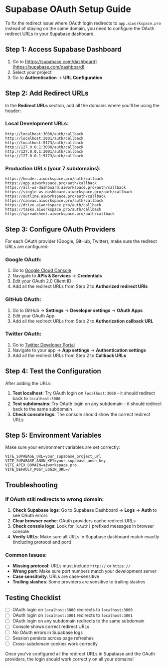 # Supabase OAuth Setup Guide

To fix the redirect issue where OAuth login redirects to `app.aiworkspace.pro` instead of staying on the same domain, you need to configure the OAuth redirect URLs in your Supabase dashboard.

## Step 1: Access Supabase Dashboard

1. Go to [https://supabase.com/dashboard](https://supabase.com/dashboard)
2. Select your project
3. Go to **Authentication** → **URL Configuration**

## Step 2: Add Redirect URLs

In the **Redirect URLs** section, add all the domains where you'll be using the header:

### Local Development URLs:
```
http://localhost:3000/auth/callback
http://localhost:3001/auth/callback
http://localhost:5173/auth/callback
http://127.0.0.1:3000/auth/callback
http://127.0.0.1:3001/auth/callback
http://127.0.0.1:5173/auth/callback
```

### Production URLs (your 7 subdomains):
```
https://header.aiworkspace.pro/auth/callback
https://app.aiworkspace.pro/auth/callback
https://all-ws-dashboard.aiworkspace.pro/auth/callback
https://single-ws-dashboard.aiworkspace.pro/auth/callback
https://outline.aiworkspace.pro/auth/callback
https://canvas.aiworkspace.pro/auth/callback
https://drive.aiworkspace.pro/auth/callback
https://tasks.aiworkspace.pro/auth/callback
https://spreadsheet.aiworkspace.pro/auth/callback
```

## Step 3: Configure OAuth Providers

For each OAuth provider (Google, GitHub, Twitter), make sure the redirect URLs are configured:

### Google OAuth:
1. Go to [Google Cloud Console](https://console.cloud.google.com/)
2. Navigate to **APIs & Services** → **Credentials**
3. Edit your OAuth 2.0 Client ID
4. Add all the redirect URLs from Step 2 to **Authorized redirect URIs**

### GitHub OAuth:
1. Go to GitHub → **Settings** → **Developer settings** → **OAuth Apps**
2. Edit your OAuth App
3. Add all the redirect URLs from Step 2 to **Authorization callback URL**

### Twitter OAuth:
1. Go to [Twitter Developer Portal](https://developer.twitter.com/)
2. Navigate to your app → **App settings** → **Authentication settings**
3. Add all the redirect URLs from Step 2 to **Callback URLs**

## Step 4: Test the Configuration

After adding the URLs:

1. **Test localhost**: Try OAuth login on `localhost:3000` - it should redirect back to `localhost:3000`
2. **Test subdomains**: Try OAuth login on any subdomain - it should redirect back to the same subdomain
3. **Check console logs**: The console should show the correct redirect URLs

## Step 5: Environment Variables

Make sure your environment variables are set correctly:

```env
VITE_SUPABASE_URL=your_supabase_project_url
VITE_SUPABASE_ANON_KEY=your_supabase_anon_key
VITE_APEX_DOMAIN=aiworkspace.pro
VITE_DEFAULT_POST_LOGIN_URL=/
```

## Troubleshooting

### If OAuth still redirects to wrong domain:

1. **Check Supabase logs**: Go to Supabase Dashboard → **Logs** → **Auth** to see OAuth errors
2. **Clear browser cache**: OAuth providers cache redirect URLs
3. **Check console logs**: Look for `[OAuth]` prefixed messages in browser console
4. **Verify URLs**: Make sure all URLs in Supabase dashboard match exactly (including protocol and port)

### Common Issues:

- **Missing protocol**: URLs must include `http://` or `https://`
- **Wrong port**: Make sure port numbers match your development server
- **Case sensitivity**: URLs are case-sensitive
- **Trailing slashes**: Some providers are sensitive to trailing slashes

## Testing Checklist

- [ ] OAuth login on `localhost:3000` redirects to `localhost:3000`
- [ ] OAuth login on `localhost:3001` redirects to `localhost:3001`
- [ ] OAuth login on any subdomain redirects to the same subdomain
- [ ] Console shows correct redirect URLs
- [ ] No OAuth errors in Supabase logs
- [ ] Session persists across page refreshes
- [ ] Cross-subdomain cookies work correctly

Once you've configured all the redirect URLs in Supabase and the OAuth providers, the login should work correctly on all your domains!
